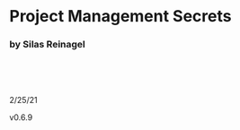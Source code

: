 <br><br><br><br><br><br><br><br>

# Project Management Secrets

### by Silas Reinagel

<br><br><br>


2/25/21

v0.6.9
